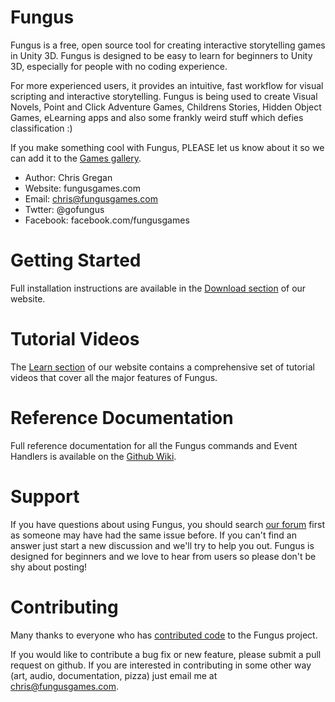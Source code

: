 Fungus
======

Fungus is a free, open source tool for creating interactive storytelling games in Unity 3D. Fungus is designed to be easy to learn for beginners to Unity 3D, especially for people with no coding experience. 

For more experienced users, it provides an intuitive, fast workflow for visual scripting and interactive storytelling. Fungus is being used to create Visual Novels, Point and Click Adventure Games, Childrens Stories, Hidden Object Games, eLearning apps and also some frankly weird stuff which defies classification :)

If you make something cool with Fungus, PLEASE let us know about it so we can add it to the [Games gallery](http://fungusgames.com/games).

- Author: Chris Gregan
- Website: fungusgames.com
- Email: chris@fungusgames.com
- Twtter: @gofungus
- Facebook: facebook.com/fungusgames

Getting Started
===============
Full installation instructions are available in the [Download section](http://fungusgames.com/download) of our website.

Tutorial Videos
===============

The [Learn section](http://fungusgames.com/learn/) of our website contains a comprehensive set of tutorial videos that cover all the major features of Fungus.

Reference Documentation
=======================

Full reference documentation for all the Fungus commands and Event Handlers is available on the [Github Wiki](https://github.com/FungusGames/Fungus/wiki).

Support
=======

If you have questions about using Fungus, you should search [our forum](http://fungusgames.com/forum) first as someone may have had the same issue before. If you can't find an answer just start a new discussion and we'll try to help you out. Fungus is designed for beginners and we love to hear from users so please don't be shy about posting!

Contributing
============

Many thanks to everyone who has [contributed code](https://github.com/fungusgames/fungus/graphs/contributors) to the Fungus project.

If you would like to contribute a bug fix or new feature, please submit a pull request on github. If you are interested in contributing in some other way (art, audio, documentation, pizza) just email me at chris@fungusgames.com.
